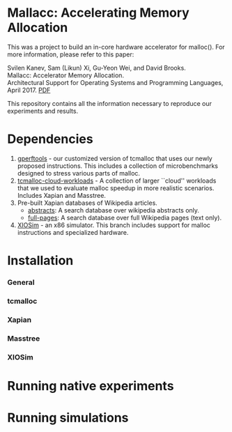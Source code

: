 Mallacc: Accelerating Memory Allocation
=======================================

This was a project to build an in-core hardware accelerator for malloc(). For
more information, please refer to this paper:

Svilen Kanev, Sam (Likun) Xi, Gu-Yeon Wei, and David Brooks.  
Mallacc: Accelerator Memory Allocation.  
Architectural Support for Operating Systems and Programming Languages, April 2017.
[PDF](http://www.samxi.org/papers/kanev_asplos2017.pdf)

This repository contains all the information necessary to reproduce our
experiments and results.

# Dependencies #

1. [gperftools](https://github.com/s-kanev/gperftools/tree/malloc_hw) - our
   customized version of tcmalloc that uses our newly proposed instructions.
   This includes a collection of microbenchmarks designed to stress various
   parts of malloc.
2. [tcmalloc-cloud-workloads](https://github.com/xyzsam/tcmalloc-cloud-workloads) -
   A collection of larger ``cloud'' workloads that we used to evaluate malloc
   speedup in more realistic scenarios. Includes Xapian and Masstree.
3. Pre-built Xapian databases of Wikipedia articles.
   * [abstracts](https://storage.googleapis.com/mallacc/wiki_abstracts.tar.xz):
     A search database over wikipedia abstracts only.
   * [full-pages](https://storage.googleapis.com/mallacc/wiki_pages.tar.xz): A
     search database over full Wikipedia pages (text only).
4. [XIOSim](https://github.com/s-kanev/XIOSim/tree/malloc_hw) - an x86
   simulator. This branch includes support for malloc instructions and
   specialized hardware.

# Installation #


### General ###

### tcmalloc ###

### Xapian ###

### Masstree ###

### XIOSim ###


# Running native experiments #

# Running simulations #

